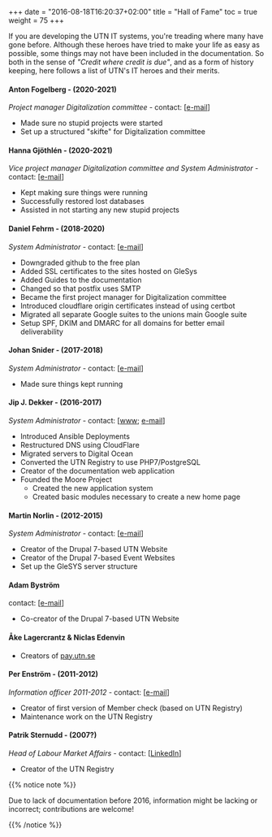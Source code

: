 +++
date = "2016-08-18T16:20:37+02:00"
title = "Hall of Fame"
toc = true
weight = 75
+++

If you are developing the UTN IT systems, you're treading where many have gone
before. Although these heroes have tried to make your life as easy as possible,
some things may not have been included in the documentation. So both in the
sense of _"Credit where credit is due"_, and as a form of history keeping, here
follows a list of UTN's IT heroes and their merits.

#### Anton Fogelberg - (2020-2021)

_Project manager Digitalization committee_ - contact: \[[e-mail](mailto:antonfogelberg@gmail.com)\]

- Made sure no stupid projects were started
- Set up a structured "skifte" for Digitalization committee

#### Hanna Gjöthlén - (2020-2021)

_Vice project manager Digitalization committee and System Administrator_ - contact: \[[e-mail](mailto:hannagjothlen@gmail.com)\]

- Kept making sure things were running
- Successfully restored lost databases
- Assisted in not starting any new stupid projects

#### Daniel Fehrm - (2018-2020)

_System Administrator_ - contact: \[[e-mail](mailto:daniel@fehrm.se)\]

- Downgraded github to the free plan
- Added SSL certificates to the sites hosted on GleSys
- Added Guides to the documentation
- Changed so that postfix uses SMTP
- Became the first project manager for Digitalization committee
- Introduced cloudflare origin certificates instead of using certbot
- Migrated all separate Google suites to the unions main Google suite
- Setup SPF, DKIM and DMARC for all domains for better email deliverability

#### Johan Snider - (2017-2018)

_System Administrator_ - contact: \[[e-mail](mailto:johan.snider@gmail.com)\]

- Made sure things kept running

#### Jip J. Dekker - (2016-2017)

_System Administrator_ - contact: \[[www](https://dekker.one/);
[e-mail](mailto:jip@dekker.one)\]

- Introduced Ansible Deployments
- Restructured DNS using CloudFlare
- Migrated servers to Digital Ocean
- Converted the UTN Registry to use PHP7/PostgreSQL
- Creator of the documentation web application
- Founded the Moore Project
  - Created the new application system
  - Created basic modules necessary to create a new home page

#### Martin Norlin - (2012-2015)

_System Administrator_ - contact: \[[e-mail](mailto:martin.norlin@utn.se)\]

- Creator of the Drupal 7-based UTN Website
- Creator of the Drupal 7-based Event Websites
- Set up the GleSYS server structure

#### Adam Byström

contact: \[[e-mail](mailto:adam.bystrom@uppstuk.se)\]

- Co-creator of the Drupal 7-based UTN Website

#### Åke Lagercrantz & Niclas Edenvin

- Creators of [pay.utn.se](https://pay.utn.se/)

#### Per Enström - (2011-2012)

_Information officer 2011-2012_ - contact: \[[e-mail](mailto:enstrom.per@gmail.com)\]

- Creator of first version of Member check (based on UTN Registry)
- Maintenance work on the UTN Registry

#### Patrik Sternudd - (2007?)

_Head of Labour Market Affairs_ - contact: \[[LinkedIn](http://se.linkedin.com/in/psternudd)\]

- Creator of the UTN Registry

{{% notice note %}}

Due to lack of documentation before 2016, information might be lacking or
incorrect; contributions are welcome!

{{% /notice %}}
